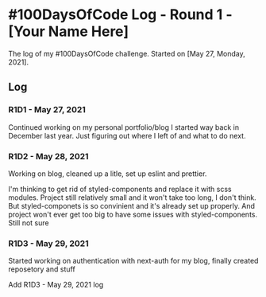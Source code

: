 # #100DaysOfCode Log - Round 1 - [Your Name Here]

The log of my #100DaysOfCode challenge. Started on [May 27, Monday, 2021].

## Log

### R1D1 - May 27, 2021 
Continued working on my personal portfolio/blog I started way back in December last year. Just figuring out where I left of and what to do next.

### R1D2 - May 28, 2021 
Working on blog, cleaned up a litle, set up eslint and prettier.

I'm thinking to get rid of styled-components and replace it with scss modules. Project still relatively small and it won't take too long, I don't think. But styled-componets is so convinient and it's already set up properly. And project won't ever get too big to have some issues with styled-components. Still not sure

### R1D3 - May 29, 2021 
Started working on authentication with next-auth for my blog, finally created reposetory and stuff

Add R1D3 - May 29, 2021 log
